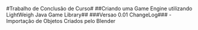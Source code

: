 #Trabalho de Conclusão de Curso#
##Criando uma Game Engine utilizando LightWeigh Java Game Library##
###Versao 0.01 ChangeLog###
-Importação de Objetos Criados pelo Blender





